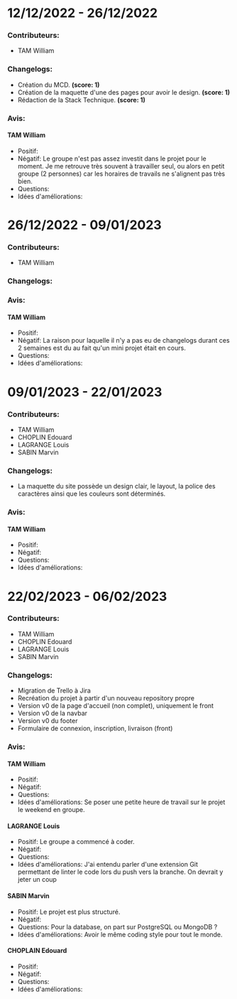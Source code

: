 # 12/12/2022 - 26/12/2022

### Contributeurs:

- TAM William

### Changelogs:

- Création du MCD. **(score: 1)**
- Création de la maquette d'une des pages pour avoir le design. **(score: 1)**
- Rédaction de la Stack Technique. **(score: 1)**

### Avis:

#### TAM William

- Positif:
- Négatif: Le groupe n'est pas assez investit dans le projet pour le moment. Je me retrouve très souvent à travailler seul, ou alors en petit groupe (2 personnes) car les horaires de travails ne s'alignent pas très bien.
- Questions:
- Idées d'améliorations:

# 26/12/2022 - 09/01/2023

### Contributeurs:

- TAM William

### Changelogs:

### Avis:

#### TAM William

- Positif:
- Négatif: La raison pour laquelle il n'y a pas eu de changelogs durant ces 2 semaines est du au fait qu'un mini projet était en cours.
- Questions:
- Idées d'améliorations:

# 09/01/2023 - 22/01/2023

### Contributeurs:

- TAM William
- CHOPLIN Edouard
- LAGRANGE Louis
- SABIN Marvin

### Changelogs:

- La maquette du site possède un design clair, le layout, la police des caractères ainsi que les couleurs sont déterminés.

### Avis:

#### TAM William

- Positif:
- Négatif:
- Questions:
- Idées d'améliorations:

# 22/02/2023 - 06/02/2023

### Contributeurs:

- TAM William
- CHOPLIN Edouard
- LAGRANGE Louis
- SABIN Marvin

### Changelogs:

- Migration de Trello à Jira
- Recréation du projet à partir d'un nouveau repository propre
- Version v0 de la page d'accueil (non complet), uniquement le front
- Version v0 de la navbar
- Version v0 du footer
- Formulaire de connexion, inscription, livraison (front)

### Avis:

#### TAM William

- Positif:
- Négatif:
- Questions:
- Idées d'améliorations: Se poser une petite heure de travail sur le projet le weekend en groupe.

#### LAGRANGE Louis

- Positif: Le groupe a commencé à coder.
- Négatif:
- Questions:
- Idées d'améliorations: J'ai entendu parler d'une extension Git permettant de linter le code lors du push vers la branche. On devrait y jeter un coup

#### SABIN Marvin

- Positif: Le projet est plus structuré.
- Négatif:
- Questions: Pour la database, on part sur PostgreSQL ou MongoDB ?
- Idées d'améliorations: Avoir le même coding style pour tout le monde.

#### CHOPLAIN Edouard

- Positif:
- Négatif:
- Questions:
- Idées d'améliorations:
